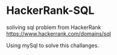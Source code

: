 # HackerRank-SQL
soliving sql problem from HackerRank https://www.hackerrank.com/domains/sql

Using mySql to solve this challanges.
